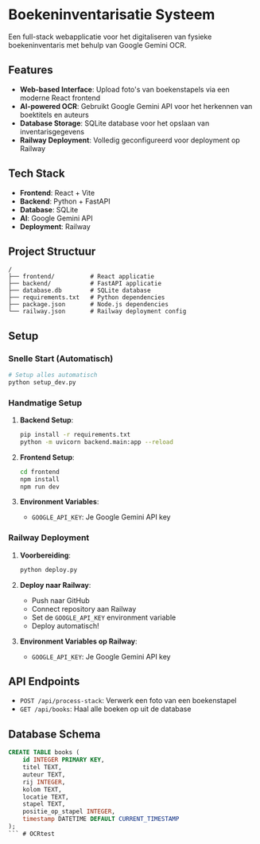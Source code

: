 # Boekeninventarisatie Systeem

Een full-stack webapplicatie voor het digitaliseren van fysieke boekeninventaris met behulp van Google Gemini OCR.

## Features

- **Web-based Interface**: Upload foto's van boekenstapels via een moderne React frontend
- **AI-powered OCR**: Gebruikt Google Gemini API voor het herkennen van boektitels en auteurs
- **Database Storage**: SQLite database voor het opslaan van inventarisgegevens
- **Railway Deployment**: Volledig geconfigureerd voor deployment op Railway

## Tech Stack

- **Frontend**: React + Vite
- **Backend**: Python + FastAPI
- **Database**: SQLite
- **AI**: Google Gemini API
- **Deployment**: Railway

## Project Structuur

```
/
├── frontend/          # React applicatie
├── backend/           # FastAPI applicatie
├── database.db        # SQLite database
├── requirements.txt   # Python dependencies
├── package.json       # Node.js dependencies
└── railway.json       # Railway deployment config
```

## Setup

### Snelle Start (Automatisch)

```bash
# Setup alles automatisch
python setup_dev.py
```

### Handmatige Setup

1. **Backend Setup**:
   ```bash
   pip install -r requirements.txt
   python -m uvicorn backend.main:app --reload
   ```

2. **Frontend Setup**:
   ```bash
   cd frontend
   npm install
   npm run dev
   ```

3. **Environment Variables**:
   - `GOOGLE_API_KEY`: Je Google Gemini API key

### Railway Deployment

1. **Voorbereiding**:
   ```bash
   python deploy.py
   ```

2. **Deploy naar Railway**:
   - Push naar GitHub
   - Connect repository aan Railway
   - Set de `GOOGLE_API_KEY` environment variable
   - Deploy automatisch!

3. **Environment Variables op Railway**:
   - `GOOGLE_API_KEY`: Je Google Gemini API key

## API Endpoints

- `POST /api/process-stack`: Verwerk een foto van een boekenstapel
- `GET /api/books`: Haal alle boeken op uit de database

## Database Schema

```sql
CREATE TABLE books (
    id INTEGER PRIMARY KEY,
    titel TEXT,
    auteur TEXT,
    rij INTEGER,
    kolom TEXT,
    locatie TEXT,
    stapel TEXT,
    positie_op_stapel INTEGER,
    timestamp DATETIME DEFAULT CURRENT_TIMESTAMP
);
``` #   O C R t e s t  
 